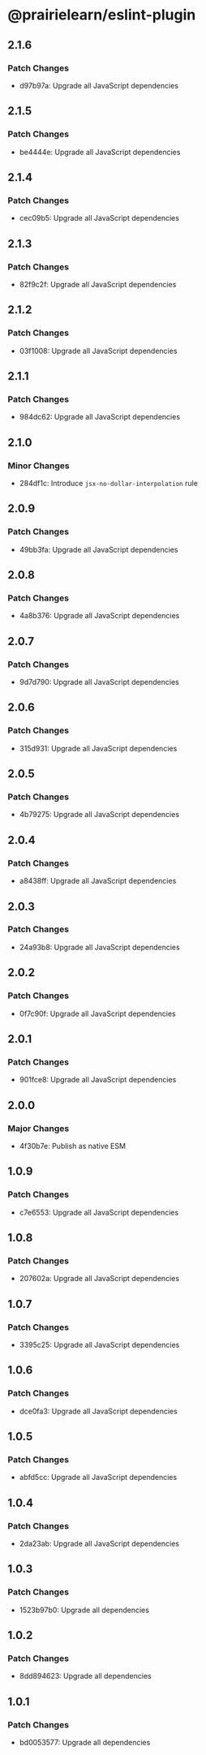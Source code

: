 # @prairielearn/eslint-plugin

## 2.1.6

### Patch Changes

- d97b97a: Upgrade all JavaScript dependencies

## 2.1.5

### Patch Changes

- be4444e: Upgrade all JavaScript dependencies

## 2.1.4

### Patch Changes

- cec09b5: Upgrade all JavaScript dependencies

## 2.1.3

### Patch Changes

- 82f9c2f: Upgrade all JavaScript dependencies

## 2.1.2

### Patch Changes

- 03f1008: Upgrade all JavaScript dependencies

## 2.1.1

### Patch Changes

- 984dc62: Upgrade all JavaScript dependencies

## 2.1.0

### Minor Changes

- 284df1c: Introduce `jsx-no-dollar-interpolation` rule

## 2.0.9

### Patch Changes

- 49bb3fa: Upgrade all JavaScript dependencies

## 2.0.8

### Patch Changes

- 4a8b376: Upgrade all JavaScript dependencies

## 2.0.7

### Patch Changes

- 9d7d790: Upgrade all JavaScript dependencies

## 2.0.6

### Patch Changes

- 315d931: Upgrade all JavaScript dependencies

## 2.0.5

### Patch Changes

- 4b79275: Upgrade all JavaScript dependencies

## 2.0.4

### Patch Changes

- a8438ff: Upgrade all JavaScript dependencies

## 2.0.3

### Patch Changes

- 24a93b8: Upgrade all JavaScript dependencies

## 2.0.2

### Patch Changes

- 0f7c90f: Upgrade all JavaScript dependencies

## 2.0.1

### Patch Changes

- 901fce8: Upgrade all JavaScript dependencies

## 2.0.0

### Major Changes

- 4f30b7e: Publish as native ESM

## 1.0.9

### Patch Changes

- c7e6553: Upgrade all JavaScript dependencies

## 1.0.8

### Patch Changes

- 207602a: Upgrade all JavaScript dependencies

## 1.0.7

### Patch Changes

- 3395c25: Upgrade all JavaScript dependencies

## 1.0.6

### Patch Changes

- dce0fa3: Upgrade all JavaScript dependencies

## 1.0.5

### Patch Changes

- abfd5cc: Upgrade all JavaScript dependencies

## 1.0.4

### Patch Changes

- 2da23ab: Upgrade all JavaScript dependencies

## 1.0.3

### Patch Changes

- 1523b97b0: Upgrade all dependencies

## 1.0.2

### Patch Changes

- 8dd894623: Upgrade all dependencies

## 1.0.1

### Patch Changes

- bd0053577: Upgrade all dependencies

